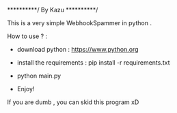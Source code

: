 **********/	By Kazu	 	**********/

This is a very simple WebhookSpammer in python .


How to use ? : 

- download python : https://www.python.org

- install the requirements : pip install -r requirements.txt

- python main.py 

- Enjoy! 


If you are dumb , you can skid this program xD
